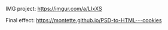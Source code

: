 IMG project:
https://imgur.com/a/LIxXS

Final effect:
https://montette.github.io/PSD-to-HTML---cookies

